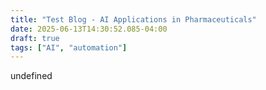 ```yaml
---
title: "Test Blog - AI Applications in Pharmaceuticals"
date: 2025-06-13T14:30:52.085-04:00
draft: true
tags: ["AI", "automation"]
---
```


 undefined
